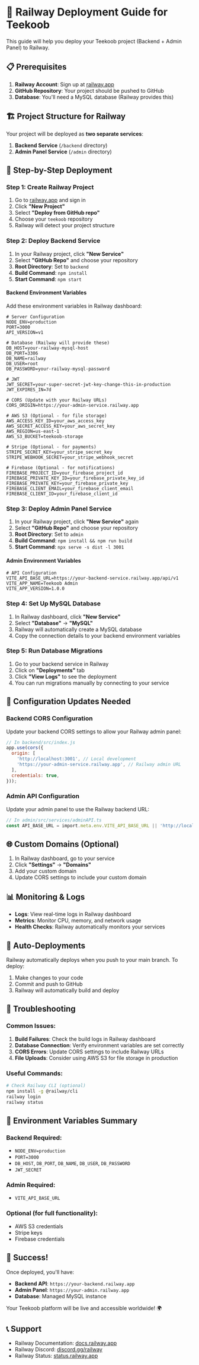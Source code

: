 # 🚀 Railway Deployment Guide for Teekoob

This guide will help you deploy your Teekoob project (Backend + Admin Panel) to Railway.

## 📋 Prerequisites

1. **Railway Account**: Sign up at [railway.app](https://railway.app)
2. **GitHub Repository**: Your project should be pushed to GitHub
3. **Database**: You'll need a MySQL database (Railway provides this)

## 🏗️ Project Structure for Railway

Your project will be deployed as **two separate services**:

1. **Backend Service** (`/backend` directory)
2. **Admin Panel Service** (`/admin` directory)

## 🚀 Step-by-Step Deployment

### Step 1: Create Railway Project

1. Go to [railway.app](https://railway.app) and sign in
2. Click **"New Project"**
3. Select **"Deploy from GitHub repo"**
4. Choose your `teekoob` repository
5. Railway will detect your project structure

### Step 2: Deploy Backend Service

1. In your Railway project, click **"New Service"**
2. Select **"GitHub Repo"** and choose your repository
3. **Root Directory**: Set to `backend`
4. **Build Command**: `npm install`
5. **Start Command**: `npm start`

#### Backend Environment Variables

Add these environment variables in Railway dashboard:

```env
# Server Configuration
NODE_ENV=production
PORT=3000
API_VERSION=v1

# Database (Railway will provide these)
DB_HOST=your-railway-mysql-host
DB_PORT=3306
DB_NAME=railway
DB_USER=root
DB_PASSWORD=your-railway-mysql-password

# JWT
JWT_SECRET=your-super-secret-jwt-key-change-this-in-production
JWT_EXPIRES_IN=7d

# CORS (Update with your Railway URLs)
CORS_ORIGIN=https://your-admin-service.railway.app

# AWS S3 (Optional - for file storage)
AWS_ACCESS_KEY_ID=your_aws_access_key
AWS_SECRET_ACCESS_KEY=your_aws_secret_key
AWS_REGION=us-east-1
AWS_S3_BUCKET=teekoob-storage

# Stripe (Optional - for payments)
STRIPE_SECRET_KEY=your_stripe_secret_key
STRIPE_WEBHOOK_SECRET=your_stripe_webhook_secret

# Firebase (Optional - for notifications)
FIREBASE_PROJECT_ID=your_firebase_project_id
FIREBASE_PRIVATE_KEY_ID=your_firebase_private_key_id
FIREBASE_PRIVATE_KEY=your_firebase_private_key
FIREBASE_CLIENT_EMAIL=your_firebase_client_email
FIREBASE_CLIENT_ID=your_firebase_client_id
```

### Step 3: Deploy Admin Panel Service

1. In your Railway project, click **"New Service"** again
2. Select **"GitHub Repo"** and choose your repository
3. **Root Directory**: Set to `admin`
4. **Build Command**: `npm install && npm run build`
5. **Start Command**: `npx serve -s dist -l 3001`

#### Admin Environment Variables

```env
# API Configuration
VITE_API_BASE_URL=https://your-backend-service.railway.app/api/v1
VITE_APP_NAME=Teekoob Admin
VITE_APP_VERSION=1.0.0
```

### Step 4: Set Up MySQL Database

1. In Railway dashboard, click **"New Service"**
2. Select **"Database"** → **"MySQL"**
3. Railway will automatically create a MySQL database
4. Copy the connection details to your backend environment variables

### Step 5: Run Database Migrations

1. Go to your backend service in Railway
2. Click on **"Deployments"** tab
3. Click **"View Logs"** to see the deployment
4. You can run migrations manually by connecting to your service

## 🔧 Configuration Updates Needed

### Backend CORS Configuration

Update your backend CORS settings to allow your Railway admin panel:

```javascript
// In backend/src/index.js
app.use(cors({
  origin: [
    'http://localhost:3001', // Local development
    'https://your-admin-service.railway.app', // Railway admin URL
  ],
  credentials: true,
}));
```

### Admin API Configuration

Update your admin panel to use the Railway backend URL:

```typescript
// In admin/src/services/adminAPI.ts
const API_BASE_URL = import.meta.env.VITE_API_BASE_URL || 'http://localhost:3000/api/v1';
```

## 🌐 Custom Domains (Optional)

1. In Railway dashboard, go to your service
2. Click **"Settings"** → **"Domains"**
3. Add your custom domain
4. Update CORS settings to include your custom domain

## 📊 Monitoring & Logs

- **Logs**: View real-time logs in Railway dashboard
- **Metrics**: Monitor CPU, memory, and network usage
- **Health Checks**: Railway automatically monitors your services

## 🔄 Auto-Deployments

Railway automatically deploys when you push to your main branch. To deploy:

1. Make changes to your code
2. Commit and push to GitHub
3. Railway will automatically build and deploy

## 🚨 Troubleshooting

### Common Issues:

1. **Build Failures**: Check the build logs in Railway dashboard
2. **Database Connection**: Verify environment variables are set correctly
3. **CORS Errors**: Update CORS settings to include Railway URLs
4. **File Uploads**: Consider using AWS S3 for file storage in production

### Useful Commands:

```bash
# Check Railway CLI (optional)
npm install -g @railway/cli
railway login
railway status
```

## 📝 Environment Variables Summary

### Backend Required:
- `NODE_ENV=production`
- `PORT=3000`
- `DB_HOST`, `DB_PORT`, `DB_NAME`, `DB_USER`, `DB_PASSWORD`
- `JWT_SECRET`

### Admin Required:
- `VITE_API_BASE_URL`

### Optional (for full functionality):
- AWS S3 credentials
- Stripe keys
- Firebase credentials

## 🎉 Success!

Once deployed, you'll have:
- **Backend API**: `https://your-backend.railway.app`
- **Admin Panel**: `https://your-admin.railway.app`
- **Database**: Managed MySQL instance

Your Teekoob platform will be live and accessible worldwide! 🌍

## 📞 Support

- Railway Documentation: [docs.railway.app](https://docs.railway.app)
- Railway Discord: [discord.gg/railway](https://discord.gg/railway)
- Railway Status: [status.railway.app](https://status.railway.app)
